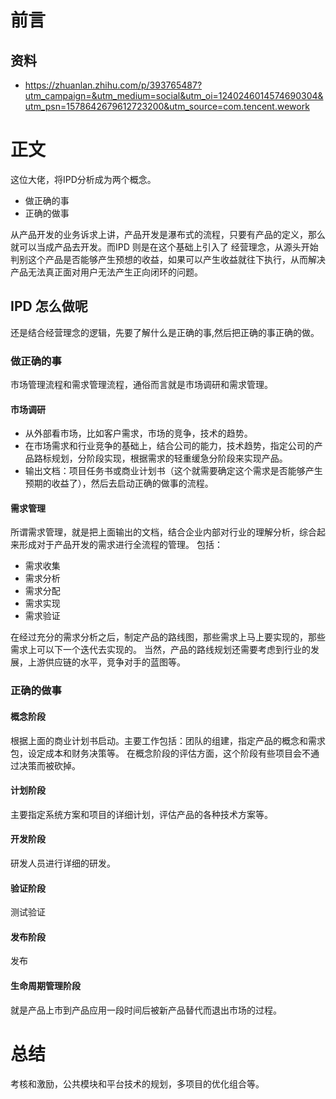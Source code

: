 # 前言
## 资料
* https://zhuanlan.zhihu.com/p/393765487?utm_campaign=&utm_medium=social&utm_oi=1240246014574690304&utm_psn=1578642679612723200&utm_source=com.tencent.wework
# 正文
这位大佬，将IPD分析成为两个概念。
* 做正确的事
* 正确的做事

从产品开发的业务诉求上讲，产品开发是瀑布式的流程，只要有产品的定义，那么就可以当成产品去开发。而IPD 则是在这个基础上引入了
经营理念，从源头开始判别这个产品是否能够产生预想的收益，如果可以产生收益就往下执行，从而解决产品无法真正面对用户无法产生正向闭环的问题。
## IPD 怎么做呢
还是结合经营理念的逻辑，先要了解什么是正确的事,然后把正确的事正确的做。
### 做正确的事
市场管理流程和需求管理流程，通俗而言就是市场调研和需求管理。
#### 市场调研
* 从外部看市场，比如客户需求，市场的竞争，技术的趋势。
* 在市场需求和行业竞争的基础上，结合公司的能力，技术趋势，指定公司的产品路标规划，分阶段实现，根据需求的轻重缓急分阶段来实现产品。
* 输出文档：项目任务书或商业计划书（这个就需要确定这个需求是否能够产生预期的收益了），然后去启动正确的做事的流程。
#### 需求管理
所谓需求管理，就是把上面输出的文档，结合企业内部对行业的理解分析，综合起来形成对于产品开发的需求进行全流程的管理。
包括：
* 需求收集
* 需求分析
* 需求分配
* 需求实现
* 需求验证

在经过充分的需求分析之后，制定产品的路线图，那些需求上马上要实现的，那些需求上可以下一个迭代去实现的。
当然，产品的路线规划还需要考虑到行业的发展，上游供应链的水平，竞争对手的蓝图等。

### 正确的做事  
#### 概念阶段
根据上面的商业计划书启动。主要工作包括：团队的组建，指定产品的概念和需求包，设定成本和财务决策等。
在概念阶段的评估方面，这个阶段有些项目会不通过决策而被砍掉。
#### 计划阶段
主要指定系统方案和项目的详细计划，评估产品的各种技术方案等。
#### 开发阶段
研发人员进行详细的研发。
#### 验证阶段
测试验证 
#### 发布阶段
发布 
#### 生命周期管理阶段 
就是产品上市到产品应用一段时间后被新产品替代而退出市场的过程。
# 总结 
考核和激励，公共模块和平台技术的规划，多项目的优化组合等。
